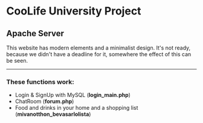 # CooLife University Project
## Apache Server
This website has modern elements and a minimalist design. It's not ready, because we didn't have a deadline for it, somewhere the effect of this can be seen.
___
### These functions work:
* Login & SignUp with MySQL (__login_main.php__)
* ChatRoom (__forum.php__)
* Food and drinks in your home and a shopping list (__mivanotthon_bevasarlolista__)
